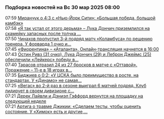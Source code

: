 <h3>Подборка новостей на Вс 30 мар 2025 08:00</h3><!--2025-03-30 07:59:00-->
<div class="rssn table">
  <span class="smaller gray hspace">07:59</span> <a class="nodecor" href="https://www.sports.ru/football/1116687648-miranchuk-o-43-s-nyu-jork-siti-bolshaya-pobeda-bolshoj-kambek.html?">Миранчук о 4:3 с «Нью-Йорк Сити»: «Большая победа, большой камбэк»</a>
</div>
<div class="rssn table">
  <span class="smaller gray hspace">07:58</span> <a class="nodecor" href="https://www.sports.ru/basketball/1116687647-ya-tak-ustal-ot-etogo-derma-luka-donchich-prizemlilsya-na-skamejku-zap.html?">«Я так устал от этого дерьма» – Лука Дончич приземлился на скамейку запасных после толчка ...</a>
</div>
<div class="rssn table">
  <span class="smaller gray hspace">07:50</span> <a class="nodecor" href="https://www.sports.ru/hockey/1116687649-chinaxov-propustil-3-j-podryad-match-kolambusa-po-resheniyu-trenera-u-.html?">Чинахов пропустил 3-й подряд матч «Коламбуса» по решению тренера. У форварда 1 очко и...</a>
</div>
<div class="rssn table">
  <span class="smaller gray hspace">07:45</span> <a class="nodecor" href="https://www.sports.ru/football/1116687646-fiorentina-atalanta-onlajn-translyacziya-nachnetsya-v-1600.html?">«Фиорентина» – «Аталанта». Онлайн-трансляция начнется в 16:00</a>
</div>
<div class="rssn table">
  <span class="smaller gray hspace">07:43</span> <a class="nodecor" href="https://www.sports.ru/basketball/1116687639-ostin-rivz-31-ochko-luka-donchich-29-i-lebron-dzhejms-25-obespechili-l.html?">Остин Ривз (31 очко), Лука Дончич (29) и Леброн Джеймс (25) обеспечили «Лейкерс» победу в...</a>
</div>
<div class="rssn table">
  <span class="smaller gray hspace">07:40</span> <a class="nodecor" href="https://www.sports.ru/hockey/1116687645-tarasov-otrazil-24-iz-27-broskov-v-matche-s-ottavoj-porazhenie-11-e-v-.html?">Тарасов отразил 24 из 27 бросков в матче с «Оттавой». Поражение – 11-е в 18 играх в...</a>
</div>
<div class="rssn table">
  <span class="smaller gray hspace">07:35</span> <a class="nodecor" href="https://www.sports.ru/football/1116687642-bidzhiev-o-02-u-czska-bylo-preimushhestvo-v-roste-na-standartax-u-dina.html?">Биджиев о 0:2: «У ЦСКА было преимущество в росте, на стандартах. У «Динамо» не самая...</a>
</div>
<div class="rssn table">
  <span class="smaller gray hspace">07:25</span> <a class="nodecor" href="https://www.sports.ru/hockey/1116687641-vegas-vo-2-j-raz-v-etom-sezone-vyigral-6-matchej-podryad-klub-lidiruet.html?">«Вегас» во 2-й раз в сезоне выиграл 6 матчей подряд. Клуб лидирует в своем дивизионе с...</a>
</div>
<div class="rssn table">
  <span class="smaller gray hspace">07:21</span> <a class="nodecor" href="https://www.sports.ru/basketball/1116687634-derek-lajvli-i-deniel-gefford-vernutsya-na-ploshhadku-na-sleduyushhej-.html?">Дерек Лайвли и Дэниэл Гэффорд вернутся на площадку на следующей неделе</a>
</div>
<div class="rssn table">
  <span class="smaller gray hspace">07:21</span> <a class="nodecor" href="https://www.sports.ru/football/1116687637-artiga-o-travme-dzhikii-sdelaem-testy-chtoby-oczenit-sostoyanie-u-ximo.html?">Артига о травме Джикии: «Сделаем тесты, чтобы оценить состояние. У «Химок» есть и другие,...</a>
</div>
